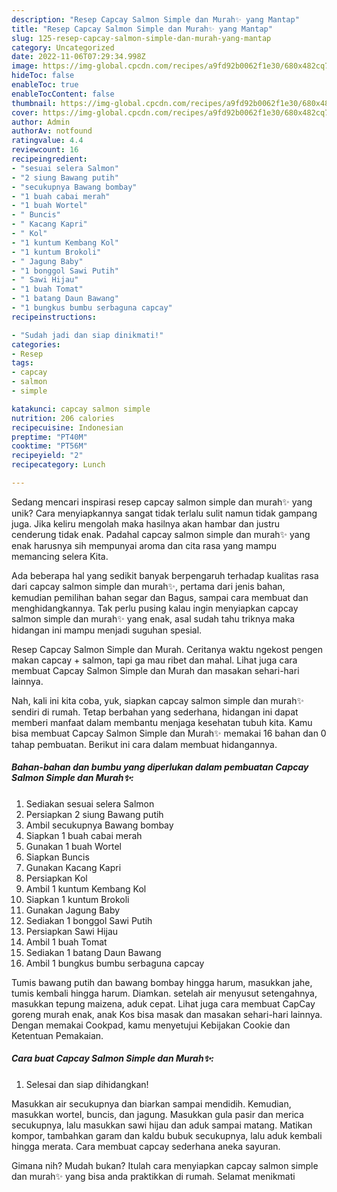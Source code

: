 ```yaml
---
description: "Resep Capcay Salmon Simple dan Murah✨ yang Mantap"
title: "Resep Capcay Salmon Simple dan Murah✨ yang Mantap"
slug: 125-resep-capcay-salmon-simple-dan-murah-yang-mantap
category: Uncategorized
date: 2022-11-06T07:29:34.998Z
image: https://img-global.cpcdn.com/recipes/a9fd92b0062f1e30/680x482cq70/capcay-salmon-simple-dan-murah-foto-resep-utama.jpg
hideToc: false
enableToc: true
enableTocContent: false
thumbnail: https://img-global.cpcdn.com/recipes/a9fd92b0062f1e30/680x482cq70/capcay-salmon-simple-dan-murah-foto-resep-utama.jpg
cover: https://img-global.cpcdn.com/recipes/a9fd92b0062f1e30/680x482cq70/capcay-salmon-simple-dan-murah-foto-resep-utama.jpg
author: Admin
authorAv: notfound
ratingvalue: 4.4
reviewcount: 16
recipeingredient:
- "sesuai selera Salmon"
- "2 siung Bawang putih"
- "secukupnya Bawang bombay"
- "1 buah cabai merah"
- "1 buah Wortel"
- " Buncis"
- " Kacang Kapri"
- " Kol"
- "1 kuntum Kembang Kol"
- "1 kuntum Brokoli"
- " Jagung Baby"
- "1 bonggol Sawi Putih"
- " Sawi Hijau"
- "1 buah Tomat"
- "1 batang Daun Bawang"
- "1 bungkus bumbu serbaguna capcay"
recipeinstructions:

- "Sudah jadi dan siap dinikmati!"
categories:
- Resep
tags:
- capcay
- salmon
- simple

katakunci: capcay salmon simple 
nutrition: 206 calories
recipecuisine: Indonesian
preptime: "PT40M"
cooktime: "PT56M"
recipeyield: "2"
recipecategory: Lunch

---
```





Sedang mencari inspirasi resep capcay salmon simple dan murah✨ yang unik? Cara menyiapkannya sangat tidak terlalu sulit namun tidak gampang juga. Jika keliru mengolah maka hasilnya akan hambar dan justru cenderung tidak enak. Padahal capcay salmon simple dan murah✨ yang enak harusnya sih mempunyai aroma dan cita rasa yang mampu memancing selera Kita.





Ada beberapa hal yang sedikit banyak berpengaruh terhadap kualitas rasa dari capcay salmon simple dan murah✨, pertama dari jenis bahan, kemudian pemilihan bahan segar dan Bagus, sampai cara membuat dan menghidangkannya. Tak perlu pusing kalau ingin menyiapkan capcay salmon simple dan murah✨ yang enak,      asal sudah tahu triknya maka hidangan ini mampu menjadi suguhan spesial.














Resep Capcay Salmon Simple dan Murah. Ceritanya waktu ngekost pengen makan capcay + salmon, tapi ga mau ribet dan mahal. Lihat juga cara membuat Capcay Salmon Simple dan Murah dan masakan sehari-hari lainnya.






Nah, kali ini kita coba, yuk, siapkan capcay salmon simple dan murah✨ sendiri di rumah. Tetap berbahan yang sederhana, hidangan ini dapat memberi manfaat dalam membantu menjaga kesehatan tubuh kita. Kamu bisa membuat Capcay Salmon Simple dan Murah✨ memakai 16 bahan dan 0 tahap pembuatan. Berikut ini cara dalam membuat hidangannya.

<!--inarticleads1-->

##### Bahan-bahan dan bumbu yang diperlukan dalam pembuatan Capcay Salmon Simple dan Murah✨:

1. Sediakan sesuai selera Salmon
1. Persiapkan 2 siung Bawang putih
1. Ambil secukupnya Bawang bombay
1. Siapkan 1 buah cabai merah
1. Gunakan 1 buah Wortel
1. Siapkan  Buncis
1. Gunakan  Kacang Kapri
1. Persiapkan  Kol
1. Ambil 1 kuntum Kembang Kol
1. Siapkan 1 kuntum Brokoli
1. Gunakan  Jagung Baby
1. Sediakan 1 bonggol Sawi Putih
1. Persiapkan  Sawi Hijau
1. Ambil 1 buah Tomat
1. Sediakan 1 batang Daun Bawang
1. Ambil 1 bungkus bumbu serbaguna capcay


Tumis bawang putih dan bawang bombay hingga harum, masukkan jahe, tumis kembali hingga harum. Diamkan. setelah air menyusut setengahnya, masukkan tepung maizena, aduk cepat. Lihat juga cara membuat CapCay goreng murah enak, anak Kos bisa masak dan masakan sehari-hari lainnya. Dengan memakai Cookpad, kamu menyetujui Kebijakan Cookie dan Ketentuan Pemakaian. 

<!--inarticleads2-->

##### Cara buat Capcay Salmon Simple dan Murah✨:


1. Selesai dan siap dihidangkan!

Masukkan air secukupnya dan biarkan sampai mendidih. Kemudian, masukkan wortel, buncis, dan jagung. Masukkan gula pasir dan merica secukupnya, lalu masukkan sawi hijau dan aduk sampai matang. Matikan kompor, tambahkan garam dan kaldu bubuk secukupnya, lalu aduk kembali hingga merata. Cara membuat capcay sederhana aneka sayuran. 

Gimana nih? Mudah bukan? Itulah cara menyiapkan capcay salmon simple dan murah✨ yang bisa anda praktikkan di rumah. Selamat menikmati
